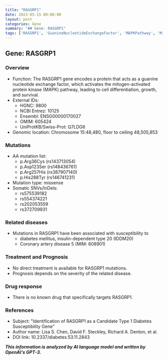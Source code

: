 ```yaml
---
title: "RASGRP1"
date: 2023-05-15 00:00:00
layout: post
categories: Gene
summary: "## Gene: RASGRP1"
tags: ['RASGRP1', 'GuanineNucleotideExchangeFactor', 'MAPKPathway', 'MissenseMutation', 'DiabetesMellitus', 'CoronaryArteryDisease', 'Prognosis', 'DrugResponse']
---
```


## Gene: RASGRP1

### Overview
- Function: The RASGRP1 gene encodes a protein that acts as a guanine nucleotide exchange factor, which activates the mitogen-activated protein kinase (MAPK) pathway, leading to cell differentiation, growth, and survival.
- External IDs:
    - HGNC: 9800
    - NCBI Entrez: 10125
    - Ensembl: ENSG00000170027
    - OMIM: 605424
    - UniProtKB/Swiss-Prot: Q7LDG6
- Genomic location: Chromosome 15:48,480, floor to ceiling 48,505,853

### Mutations
- AA mutation list:
    - p.Arg36Cys (rs143713054)
    - p.Asp123Ser (rs148436761)
    - p.Arg257His (rs387907140)
    - p.His288Tyr (rs146741231)
- Mutation type: missense
- Somatic SNVs/InDels:
    - rs575539182
    - rs554374221
    - rs202053559
    - rs372709931

### Related diseases
- Mutations in RASGRP1 have been associated with susceptibility to 
    - diabetes mellitus, insulin-dependent type 20 (IDDM20)
    - Coronary artery disease 5 (MIM: 608901)

### Treatment and Prognosis
- No direct treatment is available for RASGRP1 mutations.
- Prognosis depends on the severity of the related disease.

### Drug response
- There is no known drug that specifically targets RASGRP1.

### References
- Subject: "Identification of RASGRP1 as a Candidate Type 1 Diabetes Susceptibility Gene" 
- Author name: Lisa S. Chen, David F. Steckley, Richard A. Denton, et al.
- DOI link: 10.2337/diabetes.53.11.2843

**_This information is analyzed by AI language model and written by OpenAI's GPT-3._**